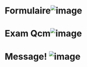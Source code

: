 # Formulaire![image](https://user-images.githubusercontent.com/116294519/204633473-dcb2ca13-3059-4103-b279-3667d8dab343.png)
# Exam Qcm![image](https://user-images.githubusercontent.com/116294519/204358389-05e41f4e-5a62-4322-90e6-ef57e63a2658.png)
# Message! ![image](https://user-images.githubusercontent.com/116294519/204847590-90c51e96-c9b5-4997-843e-01d1113ca988.png)
